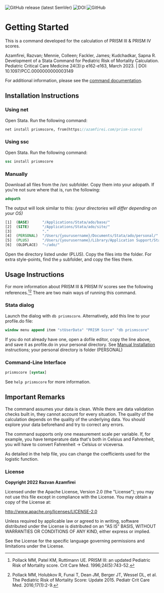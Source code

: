 ![GitHub release (latest SemVer)](https://img.shields.io/github/v/release/razvanazamfirei/prism-score?style=flat-square)
![DOI](https://img.shields.io/badge/doi-10.1097%2FPCC.0000000000003149-blue?style=flat-square)
![GitHub](https://img.shields.io/github/license/razvanazamfirei/prism-score?style=flat-square)
# Getting Started

This is a command developed for the calculation of PRISM III & PRISM IV scores.


Azamfirei, Razvan; Mennie, Colleen; Fackler, James; Kudchadkar, Sapna R. Development of a Stata Command for Pediatric Risk of Mortality Calculation. Pediatric Critical Care Medicine 24(3):p e162-e163, March 2023. | DOI: 10.1097/PCC.0000000000003149


For additional information, please see the [command documentation](https://azamfirei.com/prism-score/).

## Installation Instructions

### Using net

Open Stata. Run the following command:

```stata
net install prismscore, from(https://azamfirei.com/prism-score)
```

### Using ssc

Open Stata. Run the following command:


```stata
ssc install prismscore
```

### Manually

Download all files from the /src subfolder. Copy them into your adopath. If you're not sure where that is, run the following:

```stata
adopath
```

The output will look similar to this: *(your directories will differ depending on your OS)*

```stata
[1]  (BASE)      "/Applications/Stata/ado/base/"
[2]  (SITE)      "/Applications/Stata/ado/site/"
[3]              "."
[4]  (PERSONAL)  "/Users/{yourusername}/Documents/Stata/ado/personal/"
[5]  (PLUS)      "/Users/{yourusername}/Library/Application Support/Stata/ado/plus/"
[6]  (OLDPLACE)  "~/ado/"
```

Open the directory listed under (PLUS). Copy the files into the folder. For extra style-points, find the `p` subfolder, and copy the files there.

## Usage Instructions

For more information about PRISM III & PRISM IV scores see the following references.[^1][^2] There are two main ways of running this command.

[^1]: Pollack MM, Patel KM, Ruttimann UE. PRISM III: an updated Pediatric Risk of Mortality score. Crit Care Med. 1996;24(5):743-52.
[^2]: Pollack MM, Holubkov R, Funai T, Dean JM, Berger JT, Wessel DL, et al. The Pediatric Risk of Mortality Score: Update 2015. Pediatr Crit Care Med. 2016;17(1):2-9.

### Stata dialog

Launch the dialog with `db prismscore`. Alternatively, add this line to your profile.do file:

```stata
window menu append item "stUserData" "PRISM Score" "db prismscore"
```

If you do not already have one, open a dofile editor, copy the line above, and save it as profile.do in your personal directory.
See [Manual Installation](#manually) instructions; your personal directory is folder (PERSONAL)

### Command-Line Interface

```stata
prismscore [syntax]
```

See `help prismscore` for more information.

## Important Remarks

The command assumes your data is clean. While there are data validation checks built in, they cannot account for every situation. The quality of the calculation depends on the quality of the underlying data. You should explore your data beforehand and try to correct any errors.

The command supports only one measurement scale per variable. If, for example, you have temperature data that's both in Celsius and Fahrenheit, you will have to convert Fahrenheit -> Celsius or viceversa.

As detailed in the help file, you can change the coefficients used for the logistic function.

### License

**Copyright 2022 Razvan Azamfirei**

Licensed under the Apache License, Version 2.0 (the "License"); you may not use this file except in compliance with the License. You may obtain a copy of the License at:

http://www.apache.org/licenses/LICENSE-2.0

Unless required by applicable law or agreed to in writing, software distributed under the License is distributed on an "AS IS" BASIS, WITHOUT WARRANTIES OR CONDITIONS OF ANY KIND, either express or implied.

See the License for the specific language governing permissions and limitations under the License.
